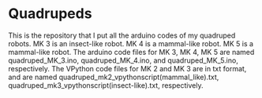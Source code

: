 # Quadrupeds
This is the repository that I put all the arduino codes of my quadruped robots. 
MK 3 is an insect-like robot. 
MK 4 is a mammal-like robot. 
MK 5 is a mammal-like robot. 
The arduino code files for MK 3, MK 4, MK 5 are named quadruped_MK_3.ino, quadruped_MK_4.ino, and quadruped_MK_5.ino, respectively. 
The VPython code files for MK 2 and MK 3 are in txt format, and are named quadruped_mk2_vpythonscript(mammal_like).txt, quadruped_mk3_vpythonscript(insect-like).txt, respectively. 
